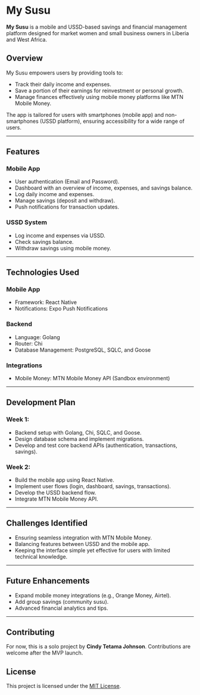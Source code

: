 # My Susu  

**My Susu** is a mobile and USSD-based savings and financial management platform designed for market women and small business owners in Liberia and West Africa.  

## Overview  
My Susu empowers users by providing tools to:  
- Track their daily income and expenses.  
- Save a portion of their earnings for reinvestment or personal growth.  
- Manage finances effectively using mobile money platforms like MTN Mobile Money.  

The app is tailored for users with smartphones (mobile app) and non-smartphones (USSD platform), ensuring accessibility for a wide range of users.  

---

## Features  

### Mobile App  
- User authentication (Email and Password).  
- Dashboard with an overview of income, expenses, and savings balance.  
- Log daily income and expenses.  
- Manage savings (deposit and withdraw).  
- Push notifications for transaction updates.  

### USSD System  
- Log income and expenses via USSD.  
- Check savings balance.  
- Withdraw savings using mobile money.  

---

## Technologies Used  

### Mobile App  
- Framework: React Native  
- Notifications: Expo Push Notifications  

### Backend  
- Language: Golang  
- Router: Chi  
- Database Management: PostgreSQL, SQLC, and Goose  

### Integrations  
- Mobile Money: MTN Mobile Money API (Sandbox environment)  

---

## Development Plan  

### Week 1:  
- Backend setup with Golang, Chi, SQLC, and Goose.  
- Design database schema and implement migrations.  
- Develop and test core backend APIs (authentication, transactions, savings).  

### Week 2:  
- Build the mobile app using React Native.  
- Implement user flows (login, dashboard, savings, transactions).  
- Develop the USSD backend flow.  
- Integrate MTN Mobile Money API.  

---

## Challenges Identified  
- Ensuring seamless integration with MTN Mobile Money.  
- Balancing features between USSD and the mobile app.  
- Keeping the interface simple yet effective for users with limited technical knowledge.  

---

## Future Enhancements  
- Expand mobile money integrations (e.g., Orange Money, Airtel).  
- Add group savings (community susu).  
- Advanced financial analytics and tips.  

---

## Contributing  
For now, this is a solo project by **Cindy Tetama Johnson**. Contributions are welcome after the MVP launch.  

## License  
This project is licensed under the [MIT License](LICENSE).  
